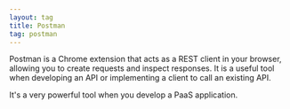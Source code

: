 ```yaml
---
layout: tag
title: Postman
tag: postman
---
```


Postman is a Chrome extension that acts as a REST client in your browser, allowing you to create requests and inspect 
responses. It is a useful tool when developing an API or implementing a client to call an existing API. 

It's a very powerful tool when you develop a PaaS application.